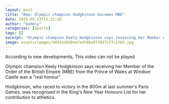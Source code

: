 ```yaml
---
layout: post
title: "New: Olympic champion Hodgkinson becomes MBE"
date: 2025-05-13T15:23:10
author: "badely"
categories: [Sports]
tags: []
excerpt: "Olympic champion Keely Hodgkinson says receiving her Member of the Order of the British Empire (MBE) from Prince William at Windsor Castle is a 'real "
image: assets/images/b8541d5604e7e4f06a97f027c77c1fb9.jpg
---
```


According to new developments, This video can not be played

Olympic champion Keely Hodgkinson says receiving her Member of the Order of the British Empire (MBE) from the Prince of Wales at Windsor Castle was a "real honour".

Hodgkinson, who raced to victory in the 800m at last summer's Paris Games, was recognised in the King's New Year Honours List for her contribution to athletics.

